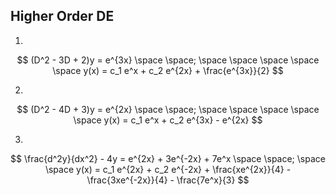## Higher Order DE
1.
$$ (D^2 - 3D + 2)y = e^{3x}   \space \space; \space \space \space \space \space y(x) = c_1 e^x + c_2 e^{2x} + \frac{e^{3x}}{2} $$

2.
$$ (D^2 - 4D + 3)y = e^{2x} \space \space; \space \space \space \space \space y(x) = c_1 e^x + c_2 e^{3x} - e^{2x} $$

3.
$$ \frac{d^2y}{dx^2} - 4y = e^{2x} + 3e^{-2x} + 7e^x \space \space; \space \space y(x) = c_1 e^{2x} + c_2 e^{-2x} + \frac{xe^{2x}}{4} - \frac{3xe^{-2x}}{4} - \frac{7e^x}{3} $$

